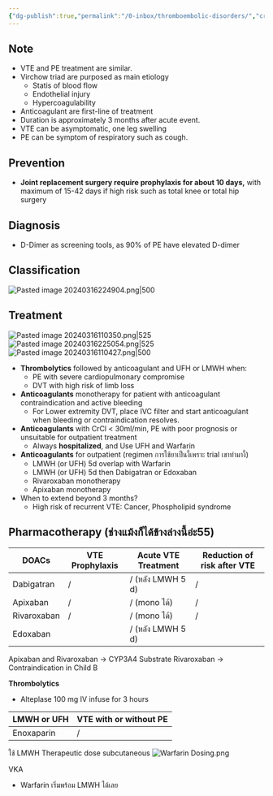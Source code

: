 ```yaml
---
{"dg-publish":true,"permalink":"/0-inbox/thromboembolic-disorders/","created":"2024-03-15T14:46:32.582+07:00","updated":"2025-10-06T19:39:27.401+07:00"}
---
```


## Note
- VTE and PE treatment are similar.
- Virchow triad are purposed as main etiology
	- Statis of blood flow
	- Endothelial injury
	- Hypercoagulability
- Anticoagulant are first-line of treatment
- Duration is approximately 3 months after acute event. 
- VTE can be asymptomatic, one leg swelling
- PE can be symptom of respiratory such as cough.

## Prevention
- **Joint replacement surgery require prophylaxis for about 10 days,** with maximum of 15-42 days if high risk such as total knee or total hip surgery

## Diagnosis
- D-Dimer as screening tools, as 90% of PE have elevated D-dimer

## Classification
![Pasted image 20240316224904.png|500](/img/user/3%20Resources/Attachment/Pasted%20image%2020240316224904.png)
## Treatment
![Pasted image 20240316110350.png|525](/img/user/3%20Resources/Attachment/Pasted%20image%2020240316110350.png)
![Pasted image 20240316225054.png|525](/img/user/3%20Resources/Attachment/Pasted%20image%2020240316225054.png)
![Pasted image 20240316110427.png|500](/img/user/3%20Resources/Attachment/Pasted%20image%2020240316110427.png)
- **Thrombolytics** followed by anticoagulant and UFH or LMWH when:
	- PE with severe cardiopulmonary compromise
	- DVT with high risk of limb loss
- **Anticoagulants** monotherapy for patient with anticoagulant contraindication and active bleeding
	- For Lower extremity DVT, place IVC filter and start anticoagulant when bleeding or contraindication resolves.
- **Anticoagulants** with CrCl < 30ml/min, PE with poor prognosis or unsuitable for outpatient treatment
	- Always **hospitalized**, and Use UFH and Warfarin
- **Anticoagulants** for outpatient (regimen การใช้ยาเป็นงี้เพราะ trial เขาทำมางี้)
	- LMWH (or UFH) 5d overlap with Warfarin
	- LMWH (or UFH) 5d then Dabigatran or Edoxaban
	- Rivaroxaban monotherapy
	- Apixaban monotherapy
- When to extend beyond 3 months?
	- High risk of recurrent VTE: Cancer, Phospholipid syndrome

## Pharmacotherapy (ช่างแม้งก็ได้ข้างล่างนี้อ่ะ55)

| DOACs       | VTE Prophylaxis | Acute VTE Treatment | Reduction of risk after VTE |
| ----------- | --------------- | ------------------- | --------------------------- |
| Dabigatran  | /               | / (หลัง LMWH 5 d)   | /                           |
| Apixaban    | /               | / (mono ได้)        | /                           |
| Rivaroxaban | /               | / (mono ได้)        | /                           |
| Edoxaban    |                 | / (หลัง LMWH 5 d)   |                             |
Apixaban and Rivaroxaban -> CYP3A4 Substrate
Rivaroxaban -> Contraindication in Child B

**Thrombolytics**
- Alteplase 100 mg IV infuse for 3 hours

| LMWH or UFH | VTE with or without PE |
| ----------- | ---------------------- |
| Enoxaparin  | /                      |
ใช้ LMWH Therapeutic dose subcutaneous
![Warfarin Dosing.png](/img/user/3%20Resources/Attachment/Warfarin%20Dosing.png)


VKA
- Warfarin เริ่มพร้อม LMWH ได้เลย
